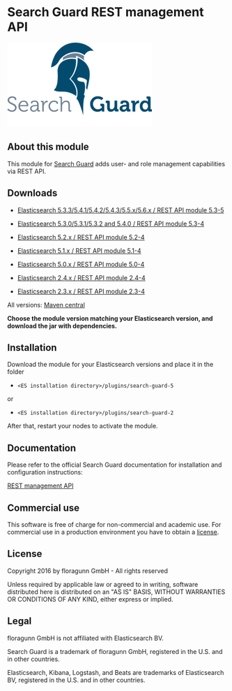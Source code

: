 # Search Guard REST management API

![Logo](https://raw.githubusercontent.com/floragunncom/sg-assets/master/logo/sg_dlic_small.png) 

## About this module
This module for [Search Guard](https://github.com/floragunncom/search-guard) adds user- and role management capabilities via REST API.

## Downloads

* [Elasticsearch 5.3.3/5.4.1/5.4.2/5.4.3/5.5.x/5.6.x / REST API module 5.3-5](http://search.maven.org/remotecontent?filepath=com/floragunn/dlic-search-guard-rest-api/5.3-5/dlic-search-guard-rest-api-5.3-5-jar-with-dependencies.jar)

* [Elasticsearch 5.3.0/5.3.1/5.3.2 and 5.4.0 / REST API module 5.3-4](http://search.maven.org/remotecontent?filepath=com/floragunn/dlic-search-guard-rest-api/5.3-4/dlic-search-guard-rest-api-5.3-4-jar-with-dependencies.jar)

* [Elasticsearch 5.2.x / REST API module 5.2-4](http://search.maven.org/remotecontent?filepath=com/floragunn/dlic-search-guard-rest-api/5.2-4/dlic-search-guard-rest-api-5.2-4-jar-with-dependencies.jar)

* [Elasticsearch 5.1.x / REST API module 5.1-4](http://search.maven.org/remotecontent?filepath=com/floragunn/dlic-search-guard-rest-api/5.1-4/dlic-search-guard-rest-api-5.1-4-jar-with-dependencies.jar)

* [Elasticsearch 5.0.x / REST API module 5.0-4](http://search.maven.org/remotecontent?filepath=com/floragunn/dlic-search-guard-rest-api/5.0-4/dlic-search-guard-rest-api-5.0-4-jar-with-dependencies.jar)

* [Elasticsearch 2.4.x / REST API module 2.4-4](http://search.maven.org/remotecontent?filepath=com/floragunn/dlic-search-guard-rest-api/2.4-4/dlic-search-guard-rest-api-2.4-4-jar-with-dependencies.jar)

* [Elasticsearch 2.3.x / REST API module 2.3-4](http://search.maven.org/remotecontent?filepath=com/floragunn/dlic-search-guard-rest-api/2.3-4/dlic-search-guard-rest-api-2.3-4-jar-with-dependencies.jar)

All versions:
[Maven central](http://search.maven.org/#search%7Cgav%7C1%7Cg%3A%22com.floragunn%22%20AND%20a%3A%22dlic-search-guard-rest-api%22)

**Choose the module version matching your Elasticsearch version, and download the jar with dependencies.**

## Installation

Download the module for your Elasticsearch versions and place it in the folder

* `<ES installation directory>/plugins/search-guard-5`

or

* `<ES installation directory>/plugins/search-guard-2`

After that, restart your nodes to activate the module.

## Documentation

Please refer to the official Search Guard documentation for installation and configuration instructions:

[REST management API](https://github.com/floragunncom/search-guard-docs/blob/master/managementapi.md)

## Commercial use
This software is free of charge for non-commercial and academic use. For commercial use in a production environment you have to obtain a [license](https://floragunn.com/searchguard/searchguard-license-support/). 

## License
Copyright 2016 by floragunn GmbH - All rights reserved 

Unless required by applicable law or agreed to in writing, software
distributed here is distributed on an "AS IS" BASIS,
WITHOUT WARRANTIES OR CONDITIONS OF ANY KIND, either express or implied.

## Legal
floragunn GmbH is not affiliated with Elasticsearch BV.

Search Guard is a trademark of floragunn GmbH, registered in the U.S. and in other countries.

Elasticsearch, Kibana, Logstash, and Beats are trademarks of Elasticsearch BV, registered in the U.S. and in other countries.
